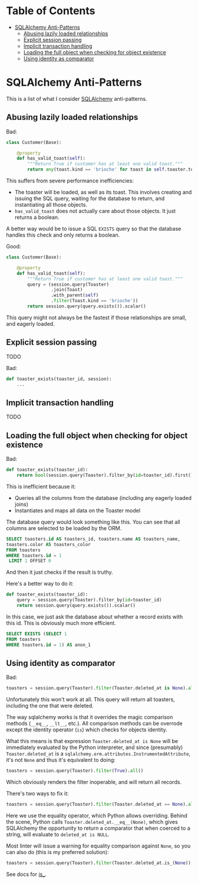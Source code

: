 <!-- START doctoc generated TOC please keep comment here to allow auto update -->
<!-- DON'T EDIT THIS SECTION, INSTEAD RE-RUN doctoc TO UPDATE -->
# Table of Contents

- [SQLAlchemy Anti-Patterns](#sqlalchemy-anti-patterns)
  - [Abusing lazily loaded relationships](#abusing-lazily-loaded-relationships)
  - [Explicit session passing](#explicit-session-passing)
  - [Implicit transaction handling](#implicit-transaction-handling)
  - [Loading the full object when checking for object existence](#loading-the-full-object-when-checking-for-object-existence)
  - [Using identity as comparator](#using-identity-as-comparator)

<!-- END doctoc generated TOC please keep comment here to allow auto update -->

SQLAlchemy Anti-Patterns
========================

This is a list of what I consider [SQLAlchemy](http://www.sqlalchemy.org/)
anti-patterns.

Abusing lazily loaded relationships
-----------------------------------

Bad:

```python
class Customer(Base):

    @property
    def has_valid_toast(self):
        """Return True if customer has at least one valid toast."""
        return any(toast.kind == 'brioche' for toast in self.toaster.toasts)
```

This suffers from severe performance inefficiencies:

* The toaster will be loaded, as well as its toast. This involves creating and
  issuing the SQL query, waiting for the database to return, and instantiating
  all those objects.
* `has_valid_toast` does not actually care about those objects. It just returns
  a boolean.

A better way would be to issue a SQL `EXISTS` query so that the database
handles this check and only returns a boolean.

Good:

```python
class Customer(Base):

    @property
    def has_valid_toast(self):
        """Return True if customer has at least one valid toast."""
        query = (session.query(Toaster)
                 .join(Toast)
                 .with_parent(self)
                 .filter(Toast.kind == 'brioche'))
        return session.query(query.exists()).scalar()
```

This query might not always be the fastest if those relationships are small,
and eagerly loaded.

Explicit session passing
------------------------

TODO

Bad:

```python
def toaster_exists(toaster_id, session):
    ...
```

Implicit transaction handling
-----------------------------

TODO

Loading the full object when checking for object existence
----------------------------------------------------------

Bad:

```python
def toaster_exists(toaster_id):
    return bool(session.query(Toaster).filter_by(id=toaster_id).first())
```

This is inefficient because it:

* Queries all the columns from the database (including any eagerly loaded joins)
* Instantiates and maps all data on the Toaster model

The database query would look something like this. You can see that all columns
are selected to be loaded by the ORM.

```sql
SELECT toasters.id AS toasters_id, toasters.name AS toasters_name,
toasters.color AS toasters_color
FROM toasters
WHERE toasters.id = 1
 LIMIT 1 OFFSET 0
```

And then it just checks if the result is truthy.

Here's a better way to do it:

```python
def toaster_exists(toaster_id):
    query = session.query(Toaster).filter_by(id=toaster_id)
    return session.query(query.exists()).scalar()
```

In this case, we just ask the database about whether a record exists with this
id. This is obviously much more efficient.

```sql
SELECT EXISTS (SELECT 1
FROM toasters
WHERE toasters.id = 1) AS anon_1
```

Using identity as comparator
----------------------------

Bad:

```python
toasters = session.query(Toaster).filter(Toaster.deleted_at is None).all()
```

Unfortunately this won't work at all. This query will return all toasters,
including the one that were deleted.

The way sqlalchemy works is that it overrides the magic comparison methods
(`__eq__`, `__lt__`, etc.). All comparison methods can be overrode except the
identity operator (`is`) which checks for objects identity.

What this means is that expression `Toaster.deleted_at is None` will be
immediately evaluated by the Python interpreter, and since (presumably)
`Toaster.deleted_at` is a `sqlalchemy.orm.attributes.InstrumentedAttribute`,
it's not `None` and thus it's equivalent to doing:

```python
toasters = session.query(Toaster).filter(True).all()
```

Which obviously renders the filter inoperable, and will return all records.

There's two ways to fix it:

```python
toasters = session.query(Toaster).filter(Toaster.deleted_at == None).all()
```

Here we use the equality operator, which Python allows overriding. Behind the
scene, Python calls `Toaster.deleted_at.__eq__(None)`, which gives SQLAlchemy
the opportunity to return a comparator that when coerced to a string, will
evaluate to `deleted_at is NULL`.

Most linter will issue a warning for equality comparison against `None`, so you
can also do (this is my preferred solution):

```python
toasters = session.query(Toaster).filter(Toaster.deleted_at.is_(None)).all()
```

See docs for
[is_](http://docs.sqlalchemy.org/en/rel_1_0/core/sqlelement.html#sqlalchemy.sql.operators.ColumnOperators.is_).
